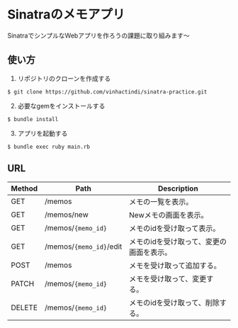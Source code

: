 # Sinatraのメモアプリ

SinatraでシンプルなWebアプリを作ろうの課題に取り組みます〜

## 使い方

1. リポジトリのクローンを作成する

```
$ git clone https://github.com/vinhactindi/sinatra-practice.git
```

2. 必要なgemをインストールする

```
$ bundle install 
```

3. アプリを起動する

```
$ bundle exec ruby main.rb
```

## URL

|Method|Path|Description
|--|--|--|
|GET|/memos|メモの一覧を表示。|
|GET|/memos/new|Newメモの画面を表示。|
|GET|/memos/`{memo_id}`|メモのidを受け取って表示。|
|GET|/memos/`{memo_id}`/edit|メモのidを受け取って、変更の画面を表示。|
|POST|/memos|メモを受け取って追加する。|
|PATCH|/memos/`{memo_id}`|メモを受け取って、変更する。|
|DELETE|/memos/`{memo_id}`|メモのidを受け取って、削除する。|
